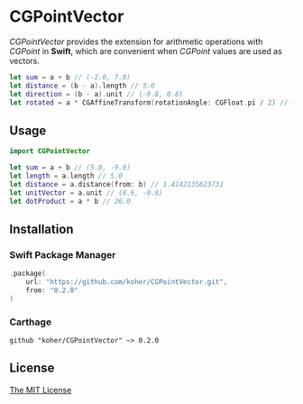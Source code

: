 # CGPointVector

_CGPointVector_ provides the extension for arithmetic operations with _CGPoint_ in __Swift__, which are convenient when _CGPoint_ values are used as vectors.

```swift
let sum = a + b // (-2.0, 7.0)
let distance = (b - a).length // 5.0
let direction = (b - a).unit // (-0.8, 0.6)
let rotated = a * CGAffineTransform(rotationAngle: CGFloat.pi / 2) // (-2.0, 1.0)
```

## Usage

```swift
import CGPointVector

let sum = a + b // (5.0, -9.0)
let length = a.length // 5.0
let distance = a.distance(from: b) // 1.4142135623731
let unitVector = a.unit // (0.6, -0.8)
let dotProduct = a * b // 26.0
```

## Installation

### Swift Package Manager

```swift
.package(
    url: "https://github.com/koher/CGPointVector.git",
    from: "0.2.0"
)
```

### Carthage

```
github "koher/CGPointVector" ~> 0.2.0
```

## License

[The MIT License](LICENSE)
